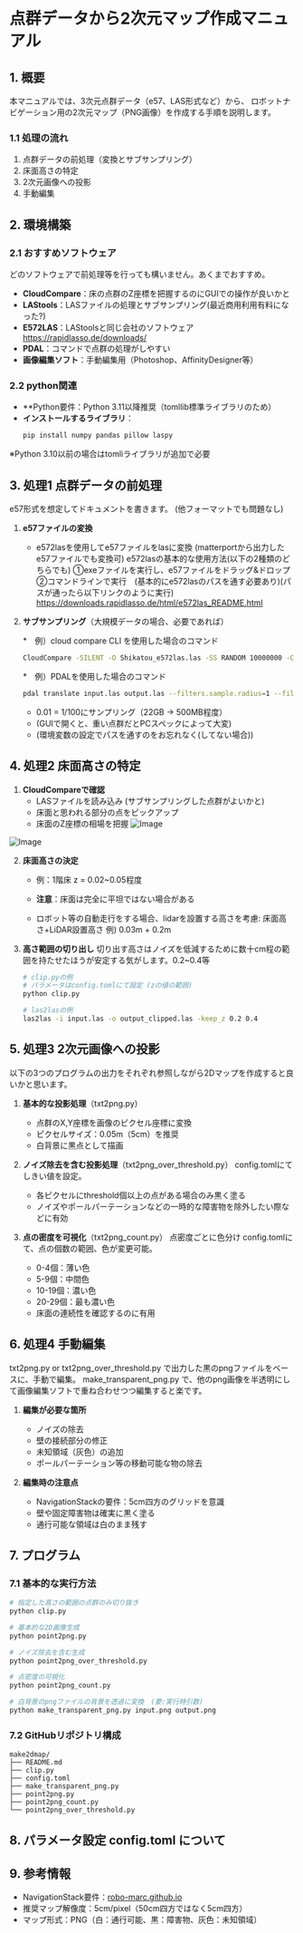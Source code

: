 # 点群データから2次元マップ作成マニュアル

## 1. 概要

本マニュアルでは、3次元点群データ（e57、LAS形式など）から、
ロボットナビゲーション用の2次元マップ（PNG画像）を作成する手順を説明します。

### 1.1 処理の流れ
1. 点群データの前処理（変換とサブサンプリング）
2. 床面高さの特定
3. 2次元画像への投影
4. 手動編集

## 2. 環境構築

### 2.1 おすすめソフトウェア
どのソフトウェアで前処理等を行っても構いません。あくまでおすすめ。
- **CloudCompare**：床の点群のZ座標を把握するのにGUIでの操作が良いかと
- **LAStools**：LASファイルの処理とサブサンプリング(最近商用利用有料になった?)
- **E572LAS**：LAStoolsと同じ会社のソフトウェア
https://rapidlasso.de/downloads/
- **PDAL**：コマンドで点群の処理がしやすい
- **画像編集ソフト**：手動編集用（Photoshop、AffinityDesigner等）

### 2.2 python関連
- **Python要件：Python 3.11以降推奨（tomllib標準ライブラリのため）
- **インストールするライブラリ**：
   ```bash
   pip install numpy pandas pillow laspy
   ```
※Python 3.10以前の場合はtomliライブラリが追加で必要

## 3. 処理1 点群データの前処理

e57形式を想定してドキュメントを書きます。
(他フォーマットでも問題なし)

1. **e57ファイルの変換**
   - e572lasを使用してe57ファイルをlasに変換
     (matterportから出力したe57ファイルでも変換可)
     e572lasの基本的な使用方法(以下の2種類のどちらでも)
     ①exeファイルを実行し、e57ファイルをドラッグ&ドロップ
     ②コマンドラインで実行　(基本的にe572lasのパスを通す必要あり)(パスが通ったら以下リンクのように実行)
     https://downloads.rapidlasso.de/html/e572las_README.html


2. **サブサンプリング**（大規模データの場合、必要であれば）

   *　例）cloud compare CLI を使用した場合のコマンド
   ```bash
   CloudCompare -SILENT -O Shikatou_e572las.las -SS RANDOM 10000000 -C_EXPORT_FMT LAS -SAVE_CLOUDS FILE output10000000.las
   ```
   *　例）PDALを使用した場合のコマンド
   ```bash
   pdal translate input.las output.las --filters.sample.radius=1 --filters.sample.count=1
   ```
   - 0.01 = 1/100にサンプリング（22GB → 500MB程度）
   - (GUIで開くと、重い点群だとPCスペックによって大変)
   - (環境変数の設定でパスを通すのをお忘れなく(してない場合))

## 4. 処理2 床面高さの特定

1. **CloudCompareで確認**
   - LASファイルを読み込み (サブサンプリングした点群がよいかと)
   - 床面と思われる部分の点をピックアップ
   - 床面のZ座標の相場を把握
![Image](https://github.com/user-attachments/assets/c61da330-5f68-46cc-a6c0-16757d92cc18)

![Image](https://github.com/user-attachments/assets/bab417bd-597b-4bb8-ac32-becfed3755f8)

2. **床面高さの決定**
   - 例：1階床 z = 0.02~0.05程度
   - **注意**：床面は完全に平坦ではない場合がある
  
   - ロボット等の自動走行をする場合、lidarを設置する高さを考慮:
     床面高さ+LiDAR設置高さ
     例) 0.03m + 0.2m 

3. **高さ範囲の切り出し**
   切り出す高さはノイズを低減するために数十cm程の範囲を持たせたほうが安定する気がします。0.2~0.4等
   ```bash
   # clip.pyの例
   # パラメータはconfig.tomlにて設定 (zの値の範囲)
   python clip.py

   # las2lasの例
   las2las -i input.las -o output_clipped.las -keep_z 0.2 0.4
   ```
## 5. 処理3 2次元画像への投影
以下の3つのプログラムの出力をそれぞれ参照しながら2Dマップを作成すると良いかと思います。

1. **基本的な投影処理**（txt2png.py）
   - 点群のX,Y座標を画像のピクセル座標に変換
   - ピクセルサイズ：0.05m（5cm）を推奨
   - 白背景に黒点として描画

2. **ノイズ除去を含む投影処理**（txt2png_over_threshold.py）
config.tomlにてしきい値を設定。
   - 各ピクセルにthreshold個以上の点がある場合のみ黒く塗る
   - ノイズやポールパーテーションなどの一時的な障害物を除外したい際などに有効

3. **点の密度を可視化**（txt2png_count.py）
点密度ごとに色分け
config.tomlにて、点の個数の範囲、色が変更可能。
   - 0-4個：薄い色
   - 5-9個：中間色
   - 10-19個：濃い色
   - 20-29個：最も濃い色
   - 床面の連続性を確認するのに有用


## 6. 処理4 手動編集
txt2png.py or txt2png_over_threshold.py で出力した黒のpngファイルをベースに、手動で編集。
make_transparent_png.py で、他のpng画像を半透明にして画像編集ソフトで重ね合わせつつ編集すると楽です。

1. **編集が必要な箇所**
   - ノイズの除去
   - 壁の接続部分の修正
   - 未知領域（灰色）の追加
   - ポールパーテーション等の移動可能な物の除去

2. **編集時の注意点**
   - NavigationStackの要件：5cm四方のグリッドを意識
   - 壁や固定障害物は確実に黒く塗る
   - 通行可能な領域は白のまま残す

## 7. プログラム

### 7.1 基本的な実行方法
```bash
# 指定した高さの範囲の点群のみ切り抜き
python clip.py

# 基本的な2D画像生成
python point2png.py

# ノイズ除去を含む生成
python point2png_over_threshold.py

# 点密度の可視化
python point2png_count.py

# 白背景のpngファイルの背景を透過に変換　(要:実行時引数)
python make_transparent_png.py input.png output.png
```

### 7.2 GitHubリポジトリ構成
```
make2dmap/
├── README.md
├── clip.py
├── config.toml
├── make_transparent_png.py
├── point2png.py
├── point2png_count.py
└── point2png_over_threshold.py

```

## 8. パラメータ設定 config.toml について



## 9. 参考情報

- NavigationStack要件：[robo-marc.github.io](https://robo-marc.github.io/navigation_documents/navigation_overview.html)
- 推奨マップ解像度：5cm/pixel（50cm四方ではなく5cm四方）
- マップ形式：PNG（白：通行可能、黒：障害物、灰色：未知領域）
